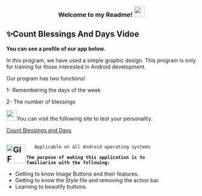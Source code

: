 <h3 align="center">
  
  Welcome to my Readme!
  <img src="https://media.giphy.com/media/hvRJCLFzcasrR4ia7z/giphy.gif" width="28">

</h3>

## ✨Count Blessings  And Days Vidoe

<p><strong>You can see a profile of our app below.</strong></p>


<p>In this program, we have used a simple graphic design. This program is only for training for those interested in Android development.</p> 
<p>Our program has two functions!</p>
<p>1- Remembering the days of the week</p>
<p>2- The number of blessings</p>


<p><img src="https://sitek.ir/wp-content/uploads/2019/10/screencapture-identity-flickr-sign-up-2019-09-23-14_17_41.png" width="28">You can visit the following site to test your personality.</p>

[Count Blessings and Days](https://myzekr.com/)


## <img align="left" alt="GIF" height="50px" src="https://www.toptimenet.com/images/setting.gif"/>  
  <ul>
        
       Applicable on all Android operating systems
          
  </ul>


  <code><strong>The purpose of making this application is to familiarize with the following:</strong></code>

<ul>
    <li>
         Getting to know Image Buttons and their features.
    </li>
    <li>
         Getting to know the Style file and removing the action bar.
    </li>
    <li>
         Learning to beautify buttons.
    </li>
</ul>
